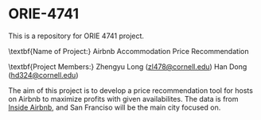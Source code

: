 # ORIE-4741

This is a repository for ORIE 4741 project.

\textbf{Name of Project:} Airbnb Accommodation Price Recommendation

\textbf{Project Members:}
Zhengyu Long (zl478@cornell.edu)
Han Dong (hd324@cornell.edu)

The aim of this project is to develop a price recommendation tool for hosts on Airbnb to maximize profits with given availabilites.
The data is from [Inside Airbnb](http://insideairbnb.com/get-the-data.html), and San Franciso will be the main city focused on.

